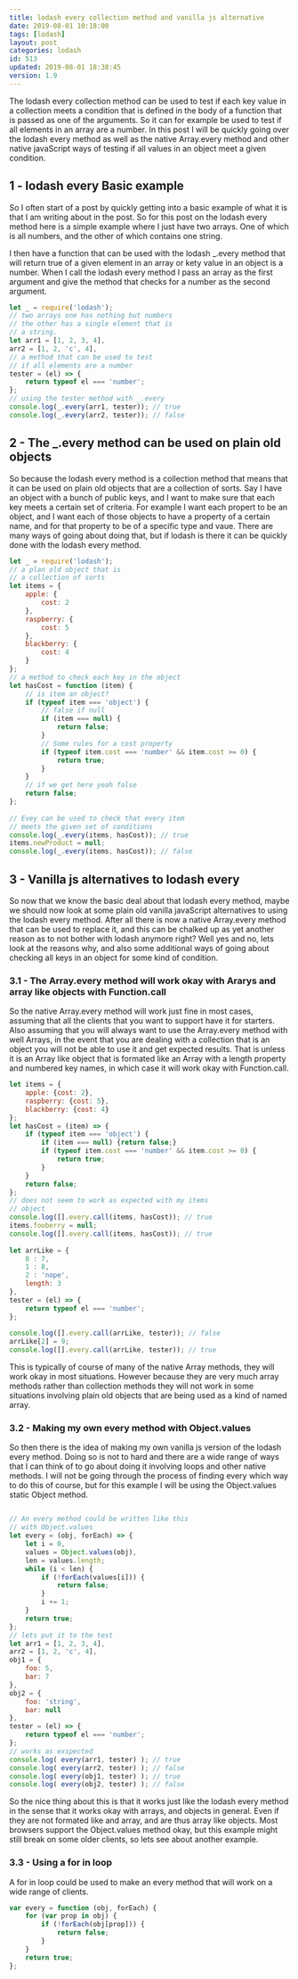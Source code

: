 ```yaml
---
title: lodash every collection method and vanilla js alternative
date: 2019-08-01 10:18:00
tags: [lodash]
layout: post
categories: lodash
id: 513
updated: 2019-08-01 18:38:45
version: 1.9
---
```


The lodash every collection method can be used to test if each key value in a collection meets a condition that is defined in the body of a function that is passed as one of the arguments. So it can for example be used to test if all elements in an array are a number. In this post I will be quickly going over the lodash every method as well as the native Array.every method and other native javaScript ways of testing if all values in an object meet a given condition.


<!-- more -->

## 1 - lodash every Basic example

So I often start of a post by quickly getting into a basic example of what it is that I am writing about in the post. So for this post on the lodash every method here is a simple example where I just have two arrays. One of which is all numbers, and the other of which contains one string.

I then have a function that can be used with the lodash \_.every method that will return true of a given element in an array or kety value in an object is a number. When I call the lodash every method I pass an array as the first argument and give the method that checks for a number as the second argument.


```js
let _ = require('lodash');
// two arrays one has nothing but numbers
// the other has a single element that is
// a string.
let arr1 = [1, 2, 3, 4],
arr2 = [1, 2, 'c', 4],
// a method that can be used to test
// if all elements are a number
tester = (el) => {
    return typeof el === 'number';
};
// using the tester method with _.every
console.log(_.every(arr1, tester)); // true
console.log(_.every(arr2, tester)); // false
```

## 2 - The \_.every method can be used on plain old objects

So because the lodash every method is a collection method that means that it can be used on plain old objects that are a collection of sorts. Say I have an object with a bunch of public keys, and I want to make sure that each key meets a certain set of criteria. For example I want each propert to be an object, and I want each of those objects to have a property of a certain name, and for that property to be of a specific type and vaue. There are many ways of going about doing that, but if lodash is there it can be quickly done with the lodash every method.

```js
let _ = require('lodash');
// a plan old object that is
// a collection of sorts
let items = {
    apple: {
        cost: 2
    },
    raspberry: {
        cost: 5
    },
    blackberry: {
        cost: 4
    }
};
// a method to check each key in the object
let hasCost = function (item) {
    // is item an object?
    if (typeof item === 'object') {
        // false if null
        if (item === null) {
            return false;
        }
        // Some rules for a cost property
        if (typeof item.cost === 'number' && item.cost >= 0) {
            return true;
        }
    }
    // if we get here yeah false
    return false;
};
 
// Evey can be used to check that every item
// meets the given set of conditions
console.log(_.every(items, hasCost)); // true
items.newProduct = null;
console.log(_.every(items, hasCost)); // false
```

## 3 - Vanilla js alternatives to lodash every

So now that we know the basic deal about that lodash every method, maybe we should now look at some plain old vanilla javaScript alternatives to using the lodash every method. After all there is now a native Array.every method that can be used to replace it, and this can be chalked up as yet another reason as to not bother with lodash anymore right? Well yes and no, lets look at the reasons why, and also some additional ways of going about checking all keys in an object for some kind of condition.

### 3.1 - The Array.every method will work okay with Ararys and array like objects with Function.call

So the native Array.every method will work just fine in most cases, assuming that all the clients that you want to support have it for starters. Also assuming that you will always want to use the Array.every method with well Arrays, in the event that you are dealing with a collection that is an object you will not be able to use it and get expected results. That is unless it is an Array like object that is formated like an Array with a length property and numbered key names, in which case it will work okay with Function.call.

```js
let items = {
    apple: {cost: 2},
    raspberry: {cost: 5},
    blackberry: {cost: 4}
};
let hasCost = (item) => {
    if (typeof item === 'object') {
        if (item === null) {return false;}
        if (typeof item.cost === 'number' && item.cost >= 0) {
            return true;
        }
    }
    return false;
};
// does not seem to work as expected with my items
// object
console.log([].every.call(items, hasCost)); // true
items.fooberry = null;
console.log([].every.call(items, hasCost)); // true
 
let arrLike = {
    0 : 7,
    1 : 8,
    2 : 'nope',
    length: 3
},
tester = (el) => {
    return typeof el === 'number';
};
 
console.log([].every.call(arrLike, tester)); // false
arrLike[2] = 9;
console.log([].every.call(arrLike, tester)); // true
```

This is typically of course of many of the native Array methods, they will work okay in most situations. However because they are very much array methods rather than collection methods they will not work in some situations involving plain old objects that are being used as a kind of named array.

### 3.2 - Making my own every method with Object.values

So then there is the idea of making my own vanilla js version of the lodash every method. Doing so is not to hard and there are a wide range of ways that I can think of to go about doing it involving loops and other native methods. I will not be going through the process of finding every which way to do this of course, but for this example I will be using the Object.values static Object method.

```js

// An every method could be written like this
// with Object.values
let every = (obj, forEach) => {
    let i = 0,
    values = Object.values(obj),
    len = values.length;
    while (i < len) {
        if (!forEach(values[i])) {
            return false;
        }
        i += 1;
    }
    return true;
};
// lets put it to the test
let arr1 = [1, 2, 3, 4],
arr2 = [1, 2, 'c', 4],
obj1 = {
    foo: 5,
    bar: 7
},
obj2 = {
    foo: 'string',
    bar: null
},
tester = (el) => {
    return typeof el === 'number';
};
// works as exspected
console.log( every(arr1, tester) ); // true
console.log( every(arr2, tester) ); // false
console.log( every(obj1, tester) ); // true
console.log( every(obj2, tester) ); // false
```

So the nice thing about this is that it works just like the lodash every method in the sense that it works okay with arrays, and objects in general. Even if they are not formated like and array, and are thus array like objects. Most browsers support the Object.values method okay, but this example might still break on some older clients, so lets see about another example.

### 3.3 - Using a for in loop

A for in loop could be used to make an every method that will work on a wide range of clients.

```js
var every = function (obj, forEach) {
    for (var prop in obj) {
        if (!forEach(obj[prop])) {
            return false;
        }
    }
    return true;
};
```